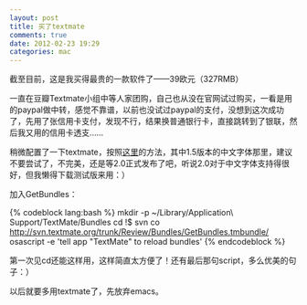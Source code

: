 ```yaml
---
layout: post
title: 买了textmate
comments: true
date: 2012-02-23 19:29
categories: mac
---
```


截至目前，这是我买得最贵的一款软件了——39欧元（327RMB）

一直在豆瓣Textmate小组中等人家团购，自己也从没在官网试过购买，一看是用的paypal做中转，感觉不靠谱，以前也没试过paypal的支付，没想到这次成功了，先用了张信用卡支付，发现不行，结果换普通银行卡，直接跳转到了银联，然后我又用的信用卡透支……

稍微配置了一下textmate，按照[这里](http://www.lixiaolai.com/archives/10895.html)的方法，其中1.5版本的中文字体那里，建议不要尝试了，不完美，还是等2.0正式发布了吧，听说2.0对于中文字体支持得很好，但我懒得下载测试版来用：）

加入GetBundles：

{% codeblock lang:bash %}
mkdir -p ~/Library/Application\ Support/TextMate/Bundles
cd !$
svn co http://svn.textmate.org/trunk/Review/Bundles/GetBundles.tmbundle/
osascript -e 'tell app "TextMate" to reload bundles'
{% endcodeblock %}

第一次见cd还能这样用，这样简直太方便了！还有最后那句script，多么优美的句子：）

以后就要多用textmate了，先放弃emacs。